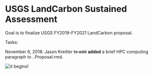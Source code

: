 # USGS LandCarbon Sustained Assessment

Goal is to finalize USGS FY2019-FY2021 LandCarbon proposal.

Tasks:

November 6, 2018: Jason Kreitler ~~to add~~ **added** a brief HPC computing paragraph to ..Proposal.rmd. 

![it begins!](https://thm.seejh.com/thumbs/64.jpg)
